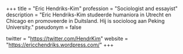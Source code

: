 +++
title       = "Eric Hendriks-Kim"
profession  = "Sociologist and essayist"
description = "Eric Hendriks-Kim studeerde humaniora in Utrecht en Chicago en promoveerde in Duitsland. Hij is socioloog aan Peking University."
pseudonym   = false

twitter = "https://twitter.com/HendrKim"
website = "https://ericchendriks.wordpress.com/"
+++
